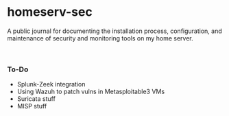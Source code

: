 # homeserv-sec

A public journal for documenting the installation process, configuration, and maintenance of security and monitoring tools on my home server.

<br>

### To-Do
- Splunk-Zeek integration
- Using Wazuh to patch vulns in Metasploitable3 VMs
- Suricata stuff
- MISP stuff
